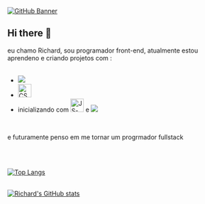 [![GitHub Banner](https://user-images.githubusercontent.com/58959408/232639433-cb0aea21-66f0-4508-a771-85e2089c5a87.gif)](https://github.com/Richard-Dias-05)
## Hi there 👋 
  
eu chamo Richard, sou programador front-end, atualmente estou aprendeno e criando projetos com :
<br>
<br>
  
  <ul>

  <li><img src="https://img.shields.io/badge/HTML5-E34F26.svg?style=for-the-badge&logo=HTML5&logoColor=white"></li>
        
 <li><img src="https://img.shields.io/badge/CSS-663399.svg?style=for-the-badge&logo=CSS&logoColor=white" alt="CSS-logo" height="30px"></li>
    
   <li> inicializando com <img src="https://img.shields.io/badge/JavaScript-F7DF1E.svg?style=for-the-badge&logo=JavaScript&logoColor=black" alt="JS-logo" height="30px">  e  <img src="https://img.shields.io/badge/React-61DAFB.svg?style=for-the-badge&logo=React&logoColor=black "></li>
  </ul>
<br>

  e futuramente penso em me tornar um progrmador fullstack

  <br>
  <br>

  [![Top Langs](https://github-readme-stats.vercel.app/api/top-langs/?username=Richard-Dias-05&layout=compact&langs_count=20)](https://github.com/anuraghazra/github-readme-stats)
  <br>
  <br>

  [![Richard's GitHub stats](https://github-readme-stats.vercel.app/api?username=Richard-Dias-05&theme=tokyonight)](https://github.com/anuraghazra/github-readme-stats)
 

